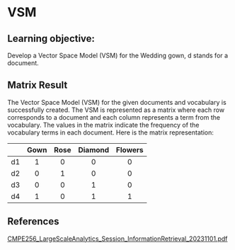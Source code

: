 # VSM
## Learning objective: 
Develop a Vector Space Model (VSM) for the Wedding gown, d stands for a document.

## Matrix Result
The Vector Space Model (VSM) for the given documents and vocabulary is successfully created. The VSM is represented as a matrix where each row corresponds to a document and each column represents a term from the vocabulary. The values in the matrix indicate the frequency of the vocabulary terms in each document. Here is the matrix representation:

|       | Gown | Rose    | Diamond    | Flowers    |
| :---:   | :---: | :---: | :---: | :---: |
| d1 | 1   | 0   | 0   | 0  |
| d2 | 0   | 1   | 0   | 0   |
| d3 | 0   | 0   | 1   | 0  |
| d4 | 1   | 0   | 1   | 1  |

## References
[CMPE256_LargeScaleAnalytics_Session_InformationRetrieval_20231101.pdf](https://sjsu.instructure.com/courses/1576186/files/folder/Session10?preview=75128560)
